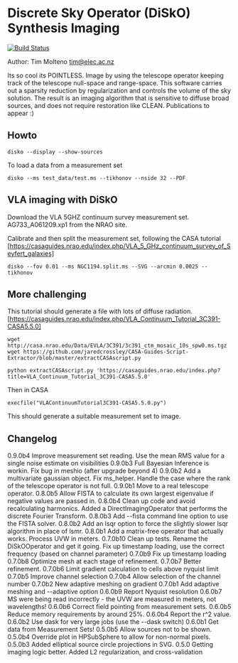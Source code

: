 # Discrete Sky Operator (DiSkO) Synthesis Imaging

[![Build Status](https://travis-ci.org/tmolteno/disko.svg?branch=master)](https://travis-ci.org/tmolteno/disko)

Author: Tim Molteno tim@elec.ac.nz

Its so cool its POINTLESS. Image by using the telescope operator keeping track of the telescope null-space and range-space. This software 
carries out a sparsity reduction by regularization and controls the volume of the sky solution. The result is an imaging algorithm that is sensitive to diffuse broad sources, and does not require restoration like CLEAN. Publications to appear :)

## Howto

    disko --display --show-sources

To load a data from a measurement set 

    disko --ms test_data/test.ms --tikhonov --nside 32 --PDF

## VLA imaging with DiSkO

Download the VLA 5GHZ continuum survey measurement set. AG733_A061209.xp1 from the NRAO site.

Calibrate and then split the measurement set, following the CASA tutorial [https://casaguides.nrao.edu/index.php/VLA_5_GHz_continuum_survey_of_Seyfert_galaxies]

    disko --fov 0.01 --ms NGC1194.split.ms --SVG --arcmin 0.0025 --tikhonov
## More challenging

This tutorial should generate a file with lots of diffuse radiation. 
[https://casaguides.nrao.edu/index.php/VLA_Continuum_Tutorial_3C391-CASA5.5.0]

    wget http://casa.nrao.edu/Data/EVLA/3C391/3c391_ctm_mosaic_10s_spw0.ms.tgz
    wget https://github.com/jaredcrossley/CASA-Guides-Script-Extractor/blob/master/extractCASAscript.py
    
    python extractCASAscript.py 'https://casaguides.nrao.edu/index.php?title=VLA_Continuum_Tutorial_3C391-CASA5.5.0'

Then in CASA

    execfile("VLAContinuumTutorial3C391-CASA5.5.0.py")
    
This should generate a suitable measurement set to image.

## Changelog

0.9.0b4 Improve measurement set reading. Use the mean RMS value for a single noise estimate on visibilities
0.9.0b3 Full Bayesian Inference is workin. Fix bug in meshio (after upgrade beyond 4)
0.9.0b2 Add a multivariate gaussian object. Fix ms_helper. Handle the case where the rank of the telescope operator is not full.
0.9.0b1 Move to a real telescope operator.
0.8.0b5 Allow FISTA to calculate its own largest eigenvalue if negative values are passed in.
0.8.0b4 Clean up code and avoid recalculating harmonics. 
        Added a DirectImagingOperator that performs the discrete Fourier Transform.
0.8.0b3 Add --fista command line option to use the FISTA solver.
0.8.0b2 Add an lsqr option to force the slightly slower lsqr algorithm in place of lsmr.
0.8.0b1 Add a matrix-free operator that actually works. Process UVW in meters.
0.7.0b10 Clean up tests. Rename the DiSkOOperator and get it going.  Fix up timestamp loading, use the correct frequency (based on channel parameter)
0.7.0b9 Fix up timestamp loading
0.7.0b8 Optimize mesh at each stage of refinement.
0.7.0b7 Better refinement.
0.7.0b6 Limit gradient calculation to cells above nyquist limit
0.7.0b5 Improve channel selection
0.7.0b4 Allow selection of the channel number
0.7.0b2 New adaptive meshing on gradient
0.7.0b1 Add adaptive meshing and --adaptive option
0.6.0b9 Report Nyquist resolution
0.6.0b7 MS were being read incorrectly - the UVW are measured in meters, not wavelengths!
0.6.0b6 Correct field pointing from measurement sets.
0.6.0b5 Reduce memory requirements by around 25%.
0.6.0b4 Report the r^2 value.
0.6.0b2  Use dask for very large jobs (use the --dask switch)
0.6.0b1  Get data from Measurement Sets!
0.5.0b5 Allow sources not to be shown.
0.5.0b4 Override plot in HPSubSphere to allow for non-normal pixels.
0.5.0b3 Added elliptical source circle projections in SVG.
0.5.0 Getting imaging logic better. Added L2 regularization, and cross-validation

